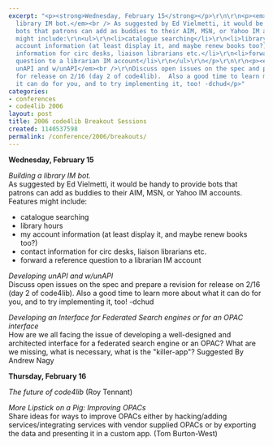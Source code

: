 ```yaml
---
excerpt: "<p><strong>Wednesday, February 15</strong></p>\r\n\r\n<p><em>Building a
  library IM bot.</em><br /> As suggested by Ed Vielmetti, it would be handy to provide
  bots that patrons can add as buddies to their AIM, MSN, or Yahoo IM accounts. Features
  might include:\r\n<ul>\r\n<li>catalogue searching</li>\r\n<li>library hours</li>\r\n<li>my
  account information (at least display it, and maybe renew books too?)</li>\r\n<li>contact
  information for circ desks, liaison librarians etc.</li>\r\n<li>forward a reference
  question to a librarian IM account</li>\r\n</ul>\r\n</p>\r\n\r\n<p><em>Developing
  unAPI and w/unAPI</em><br />\r\nDiscuss open issues on the spec and prepare a revision
  for release on 2/16 (day 2 of code4lib).  Also a good time to learn more about what
  it can do for you, and to try implementing it, too! -dchud</p>"
categories:
- conferences
- code4lib 2006
layout: post
title: 2006 code4lib Breakout Sessions
created: 1140537598
permalink: /conference/2006/breakouts/
---
```

<p><strong>Wednesday, February 15</strong></p>

<p><em>Building a library IM bot.</em><br /> As suggested by Ed Vielmetti, it would be handy to provide bots that patrons can add as buddies to their AIM, MSN, or Yahoo IM accounts. Features might include:
<ul>
<li>catalogue searching</li>
<li>library hours</li>
<li>my account information (at least display it, and maybe renew books too?)</li>
<li>contact information for circ desks, liaison librarians etc.</li>
<li>forward a reference question to a librarian IM account</li>
</ul>
</p>

<p><em>Developing unAPI and w/unAPI</em><br />
Discuss open issues on the spec and prepare a revision for release on 2/16 (day 2 of code4lib).  Also a good time to learn more about what it can do for you, and to try implementing it, too! -dchud</p>

<em>Developing an Interface for Federated Search engines or for an OPAC interface</em><br />
How are we all facing the issue of developing a well-designed and architected interface for a federated search engine or an OPAC? What are we missing, what is necessary, what is the "killer-app"?
Suggested By Andrew Nagy</p>



<p><strong>Thursday, February 16</strong></p>

<p><em>The future of code4lib</em> (Roy Tennant)

<p><em>More Lipstick on a Pig: Improving OPACs</em><br />
Share ideas for ways to improve OPACs either by hacking/adding services/integrating services with vendor supplied OPACs or by exporting the data and presenting it in a custom app.
(Tom Burton-West)</p>
